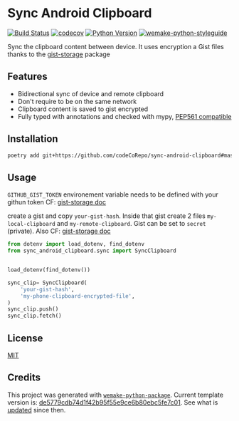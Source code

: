 # Sync Android Clipboard

[![Build Status](https://github.com/codekoriko/local-ip-bookkeeper/workflows/test/badge.svg?branch=master&event=push)](https://github.com/codekoriko/local-ip-bookkeeper/actions?query=workflow%3Atest)
[![codecov](https://codecov.io/gh/codekoriko/local-ip-bookkeeper/branch/master/graph/badge.svg)](https://codecov.io/gh/codekoriko/local-ip-bookkeeper)
[![Python Version](https://img.shields.io/pypi/pyversions/local-ip-bookkeeper.svg)](https://pypi.org/project/local-ip-bookkeeper/)
[![wemake-python-styleguide](https://img.shields.io/badge/style-wemake-000000.svg)](https://github.com/wemake-services/wemake-python-styleguide)

Sync the clipboard content between device. It uses encryption a Gist files thanks to the [gist-storage](https://github.com/codekoriko/gist-storage) package

## Features

- Bidirectional sync of device and remote clipboard
- Don't require to be on the same network
- Clipboard content is saved to gist encrypted
- Fully typed with annotations and checked with mypy, [PEP561 compatible](https://www.python.org/dev/peps/pep-0561/)

## Installation

```bash
poetry add git+https://github.com/codeCoRepo/sync-android-clipboard#master
```

## Usage

`GITHUB_GIST_TOKEN` environement variable needs to be defined with your githun token CF: [gist-storage doc](https://github.com/codekoriko/gist-storage)

create a gist and copy `your-gist-hash`. Inside that gist create 2 files `my-local-clipboard` and `my-remote-clipboard`. Gist can be set to `secret` (private). Also CF: [gist-storage doc](https://github.com/codekoriko/gist-storage)

```python
from dotenv import load_dotenv, find_dotenv
from sync_android_clipboard.sync import SyncClipboard


load_dotenv(find_dotenv())

sync_clip= SyncClipboard(
    'your-gist-hash',
    'my-phone-clipboard-encrypted-file',
)
sync_clip.push()
sync_clip.fetch()
```

## License

[MIT](https://github.com/codekoriko/local-ip-bookkeeper/blob/master/LICENSE)

## Credits

This project was generated with [`wemake-python-package`](https://github.com/wemake-services/wemake-python-package). Current template version is: [de5779cdb74d1f42b95f55e9ce6b80ebc5fe7c01](https://github.com/wemake-services/wemake-python-package/tree/de5779cdb74d1f42b95f55e9ce6b80ebc5fe7c01). See what is [updated](https://github.com/wemake-services/wemake-python-package/compare/de5779cdb74d1f42b95f55e9ce6b80ebc5fe7c01...master) since then.
